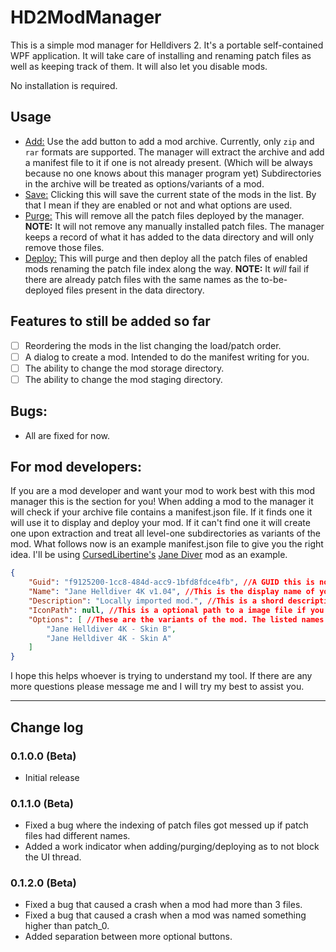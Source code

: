 ﻿# HD2ModManager
This is a simple mod manager for Helldivers 2.
It's a portable self-contained WPF application. It will take care of installing and renaming patch files as well as keeping track of them. It will also let you disable mods.

No installation is required.

## Usage
- <u>Add:</u> Use the add button to add a mod archive. Currently, only `zip` and `rar` formats are supported. The manager will extract the archive and add a manifest file to it if one is not already present. (Which will be always because no one knows about this manager program yet) Subdirectories in the archive will be treated as options/variants of a mod.
- <u>Save:</u> Clicking this will save the current state of the mods in the list. By that I mean if they are enabled or not and what options are used.
- <u>Purge:</u> This will remove all the patch files deployed by the manager. **NOTE:** It will not remove any manually installed patch files. The manager keeps a record of what it has added to the data directory and will only remove those files.
- <u>Deploy:</u> This will purge and then deploy all the patch files of enabled mods renaming the patch file index along the way. **NOTE:** It *will* fail if there are already patch files with the same names as the to-be-deployed files present in the data directory.

## Features to still be added so far
- [ ] Reordering the mods in the list changing the load/patch order.
- [ ] A dialog to create a mod. Intended to do the manifest writing for you.
- [ ] The ability to change the mod storage directory.
- [ ] The ability to change the mod staging directory.

## Bugs:
- All are fixed for now.

## For mod developers:
If you are a mod developer and want your mod to work best with this mod manager this is the section for you!
When adding a mod to the manager it will check if your archive file contains a manifest.json file. If it finds one it will use it to display and deploy your mod. If it can't find one it will create one upon extraction and treat all level-one subdirectories as variants of the mod.
What follows now is an example manifest.json file to give you the right idea. I'll be using [CursedLibertine's](https://next.nexusmods.com/profile/CursedLibertine/about-me) [Jane Diver](https://www.nexusmods.com/helldivers2/mods/69) mod as an example.
```json
﻿{
    "Guid": "f9125200-1cc8-484d-acc9-1bfd8fdce4fb", //A GUID this is nothing visible but must be uniqe. The manager uses it to identify your mod.
    "Name": "Jane Helldiver 4K v1.04", //This is the display name of your mod.
    "Description": "Locally imported mod.", //This is a shord description of your mod.
    "IconPath": null, //This is a optional path to a image file if you want your mod to have a icon in the manager.
    "Options": [ //These are the variants of the mod. The listed names must be the exact same as the sub directories in your archive.
        "Jane Helldiver 4K - Skin B",
        "Jane Helldiver 4K - Skin A"
    ]
}
```
I hope this helps whoever is trying to understand my tool.
If there are any more questions please message me and I will try my best to assist you.

---
## Change log

### 0.1.0.0 (Beta)
- Initial release

### 0.1.1.0 (Beta)
- Fixed a bug where the indexing of patch files got messed up if patch files had different names.
- Added a work indicator when adding/purging/deploying as to not block the UI thread.

### 0.1.2.0 (Beta)
- Fixed a bug that caused a crash when a mod had more than 3 files.
- Fixed a bug that caused a crash when a mod was named something higher than patch_0.
- Added separation between more optional buttons.